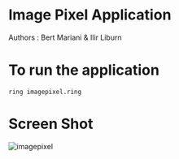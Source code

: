 Image Pixel Application
=======================

Authors : Bert Mariani & Ilir Liburn

# To run the application

	ring imagepixel.ring

# Screen Shot

![imagepixel](https://raw.githubusercontent.com/ring-lang/ring/master/applications/imagepixel/resources/imagepixel.png)

